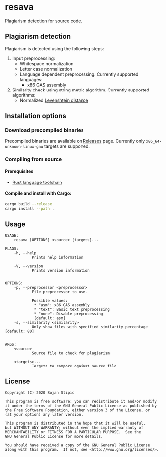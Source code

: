 # resava

Plagiarism detection for source code.

## Plagiarism detection

Plagiarism is detected using the following steps:

1. Input preprocessing:
    * Whitespace normalization
    * Letter case normalization
    * Language dependent preprocessing. Currently supported languages:
        * x86 GAS assembly
2. Similarity check using string metric algorithm. Currently supported algorithms:
    * Normalized [Levenshtein distance](https://en.wikipedia.org/wiki/Levenshtein_distance)

## Installation options

### Download precompiled binaries

Precompiled binaries are available on [Releases](https://github.com/BojanStipic/resava/releases) page.
Currently only `x86_64-unknown-linux-gnu` targets are supported.

### Compiling from source

#### Prerequisites

* [Rust language toolchain](https://www.rust-lang.org/tools/install)

#### Compile and install with Cargo:

```bash
cargo build --release
cargo install --path .
```

## Usage

```
USAGE:
    resava [OPTIONS] <source> [targets]...

FLAGS:
    -h, --help
            Prints help information

    -V, --version
            Prints version information


OPTIONS:
    -p, --preprocessor <preprocessor>
            File preprocessor to use.

            Possible values:
             * "asm": x86 GAS assembly
             * "text": Basic text preprocessing
             * "none": Disable preprocessing
             [default: asm]
    -s, --similarity <similarity>
            Only show files with specified similarity percentage [default: 80]


ARGS:
    <source>
            Source file to check for plagiarism

    <targets>...
            Targets to compare against source file
```

## License

    Copyright (C) 2020 Bojan Stipic

    This program is free software: you can redistribute it and/or modify
    it under the terms of the GNU General Public License as published by
    the Free Software Foundation, either version 3 of the License, or
    (at your option) any later version.

    This program is distributed in the hope that it will be useful,
    but WITHOUT ANY WARRANTY; without even the implied warranty of
    MERCHANTABILITY or FITNESS FOR A PARTICULAR PURPOSE.  See the
    GNU General Public License for more details.

    You should have received a copy of the GNU General Public License
    along with this program.  If not, see <http://www.gnu.org/licenses/>.
